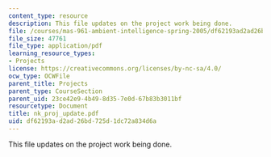 ```yaml
---
content_type: resource
description: This file updates on the project work being done.
file: /courses/mas-961-ambient-intelligence-spring-2005/df62193ad2ad26bd725d1dc72a834d6a_nk_proj_update.pdf
file_size: 47761
file_type: application/pdf
learning_resource_types:
- Projects
license: https://creativecommons.org/licenses/by-nc-sa/4.0/
ocw_type: OCWFile
parent_title: Projects
parent_type: CourseSection
parent_uid: 23ce42e9-4b49-8d35-7e0d-67b83b3011bf
resourcetype: Document
title: nk_proj_update.pdf
uid: df62193a-d2ad-26bd-725d-1dc72a834d6a
---
```

This file updates on the project work being done.